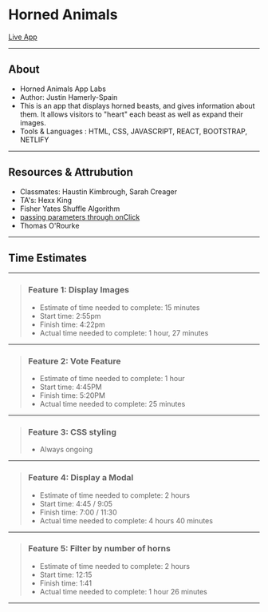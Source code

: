 # Horned Animals

[Live App](https://thirsty-minsky-ed5e08.netlify.app/)

---

## About

- Horned Animals App Labs
- Author: Justin Hamerly-Spain
- This is an app that displays horned beasts, and gives information about them.  It allows visitors to "heart" each beast as well as expand their images.  
- Tools & Languages : HTML, CSS, JAVASCRIPT, REACT, BOOTSTRAP, NETLIFY

---

## Resources & Attrubution

- Classmates: Haustin Kimbrough, Sarah Creager
- TA's: Hexx King
- Fisher Yates Shuffle Algorithm
- [passing parameters through onClick](https://upmostly.com/tutorials/pass-a-parameter-through-onclick-in-react)
- Thomas O'Rourke

---

## Time Estimates

---

>### Feature 1: Display Images
>
>- Estimate of time needed to complete: 15 minutes
>- Start time: 2:55pm
>- Finish time: 4:22pm
>- Actual time needed to complete: 1 hour, 27 minutes

---

>### Feature 2: Vote Feature
>
>- Estimate of time needed to complete: 1 hour
>- Start time: 4:45PM
>- Finish time: 5:20PM
>- Actual time needed to complete: 25 minutes

---

>### Feature 3: CSS styling
>
>- Always ongoing

---

>### Feature 4: Display a Modal
>
>- Estimate of time needed to complete: 2 hours
>- Start time: 4:45 / 9:05
>- Finish time: 7:00 / 11:30
>- Actual time needed to complete: 4 hours 40 minutes

---

>### Feature 5: Filter by number of horns
>
>- Estimate of time needed to complete: 2 hours
>- Start time: 12:15
>- Finish time: 1:41
>- Actual time needed to complete: 1 hour 26 minutes

---

